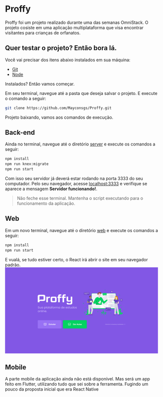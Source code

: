 # Proffy

Proffy foi um projeto realizado durante uma das semanas OmniStack. O projeto cosiste em uma aplicação multiplataforma que visa encontrar visitantes para crianças de orfanatos.

## Quer testar o projeto? Então bora lá.

Você vai precisar dos itens abaixo instalados em sua máquina:

- [Git](https://git-scm.com/)
- [Node](https://nodejs.org/en/)

Instalados? Então vamos começar.

Em seu terminal, navegue até a pasta que deseja salvar o projeto. E execute o comando a seguir:

```bash
git clone https://github.com/Mayconsgs/Proffy.git
```

Projeto baixando, vamos aos comandos de execução.

## Back-end

Ainda no terminal, navegue até o diretório [server](https://github.com/Mayconsgs/Proffy/tree/master/server) e execute os comandos a seguir:

```bash
npm install
npm run knex:migrate
npm run start
```

Com isso seu servidor já deverá estar rodando na porta 3333 do seu computador. Pelo seu navegador, acesse [localhost:3333](http://localhost:3333/) e verifique se aparece a mensagem **Servidor funcionando!**.

> Não feche esse terminal. Mantenha o script executando para o funcionamento da aplicação.

## Web

Em um novo terminal, navegue até o diretório [web](https://github.com/Mayconsgs/Proffy/tree/master/web) e execute os comandos a seguir:

```bash
npm install
npm run start
```

E vualá, se tudo estiver certo, o React irá abrir o site em seu navegador padrão.
<img style='max-height: 480px;' src='https://github.com/Mayconsgs/Proffy/blob/master/images/Captura%20de%20tela%20de%202021-02-22%2012-34-37.png?raw=true'/>

## Mobile

A parte mobile da aplicação ainda não está disponível. Mas será um app feito em Flutter, utilizando tudo que sei sobre a ferramenta. Fugindo um pouco da proposta inicial que era React Native
